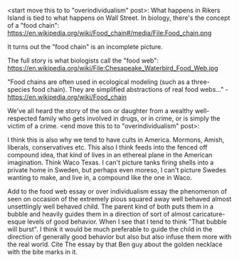 <start move this to to "overindividualism" post>:
What happens in Rikers Island is tied to what happens on Wall Street.
In biology, there's the concept of a "food chain":
https://en.wikipedia.org/wiki/Food_chain#/media/File:Food_chain.png

It turns out the "food chain" is an incomplete picture.

The full story is what biologists call the "food web":
https://en.wikipedia.org/wiki/File:Chesapeake_Waterbird_Food_Web.jpg

"Food chains are often used in ecological modeling (such as a three-species food chain). They are simplified abstractions of real food webs..." -https://en.wikipedia.org/wiki/Food_chain

We've all heard the story of the son or daughter from a wealthy well-respected family who gets involved in drugs, or in crime, or is simply the victim of a crime.
<end move this to to "overindividualism" post>:

I think this is also why we tend to have cults in America. Mormons, Amish, liberals, conservatives etc.
This also I think feeds into the fenced off compound idea, that kind of lives in an ethereal plane in the American imagination.
Think Waco Texas. I can't picture tanks firing shells into a private home in Sweden, but perhaps even moreso, I can't picture Swedes wanting to make, and live in, a compound like the one in Waco. 

Add to the food web essay or over individualism essay the phenomenon of seen on occasion of the extremely pious squared away well behaved almost unsettlingly well behaved child. The parent kind of both puts them in a bubble and heavily guides them in a direction of sort of almost caricature-esque levels of good behavior. When I see that I tend to think "That bubble will burst". I think it would be much preferable to guide the child in the direction of generally good behavior but also but also infuse them more with the real world. Cite The essay by that Ben guy about the golden necklace with the bite marks in it.

